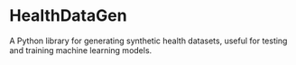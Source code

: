 # HealthDataGen
A Python library for generating synthetic health datasets, useful for testing and training machine learning models.
